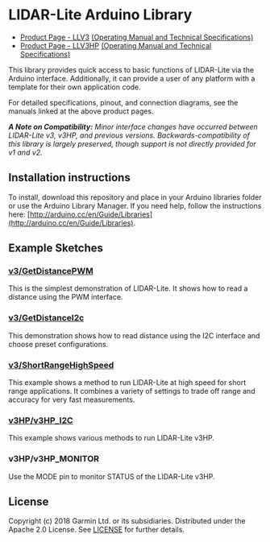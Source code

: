 # LIDAR-Lite Arduino Library

* [Product Page - LLV3](http://www.robotshop.com/en/lidar-lite-3-laser-rangefinder.html) [(Operating Manual and Technical Specifications)](http://www.robotshop.com/media/files/pdf2/pli-06-instruction.pdf)
* [Product Page - LLV3HP](https://www.robotshop.com/en/lidar-lite-3-laser-rangefinder-high-performance-llv3hp.html) [(Operating Manual and Technical Specifications)](https://www.robotshop.com/media/files/pdf2/rb-pli-17_-_llv3hp_-_operation_manual_and_technical_specifications.pdf)

This library provides quick access to basic functions of LIDAR-Lite
via the Arduino interface. Additionally, it can provide a user of any
platform with a template for their own application code.

For detailed specifications, pinout, and connection diagrams, see the manuals linked at the above product pages.

***A Note on Compatibility:*** *Minor interface changes have occurred between LIDAR-Lite v3, v3HP, and previous versions. Backwards-compatibility of this library is largely preserved, though support is not directly provided for v1 and v2.*

## Installation instructions
To install, download this repository and place in your Arduino libraries folder or use the Arduino Library Manager. If you need help, follow the instructions here: [http://arduino.cc/en/Guide/Libraries](http://arduino.cc/en/Guide/Libraries).

## Example Sketches
### [v3/GetDistancePWM](https://github.com/RobotShop/LIDARLite_v3_Arduino_Library/tree/master/examples/v3/GetDistanceI2c)
This is the simplest demonstration of LIDAR-Lite. It shows how to read a distance using the PWM interface.

### [v3/GetDistanceI2c](https://github.com/RobotShop/LIDARLite_v3_Arduino_Library/tree/master/examples/v3/GetDistancePwm)
This demonstration shows how to read distance using the I2C interface and choose preset configurations.

### [v3/ShortRangeHighSpeed](https://github.com/RobotShop/LIDARLite_v3_Arduino_Library/tree/master/examples/v3/ShortRangeHighSpeed)
This example shows a method to run LIDAR-Lite at high speed for short range applications. It combines a variety of settings to trade off range and accuracy for very fast measurements.

### [v3HP/v3HP_I2C](https://github.com/RobotShop/LIDARLite_v3_Arduino_Library/blob/master/examples/v3HP/v3HP_I2C/v3HP_I2C.ino)
This example shows various methods to run LIDAR-Lite v3HP.

### v3HP/v3HP_MONITOR
Use the MODE pin to monitor STATUS of the LIDAR-Lite v3HP.

## License
Copyright (c) 2018 Garmin Ltd. or its subsidiaries. Distributed under the Apache 2.0 License.
See [LICENSE](LICENSE) for further details.
